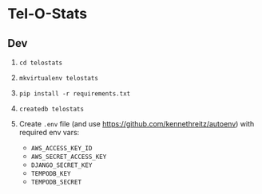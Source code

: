 Tel-O-Stats
===========

Dev
---

 1. `cd telostats`
 2. `mkvirtualenv telostats`
 3. `pip install -r requirements.txt`
 4. `createdb telostats`
 5. Create `.env` file (and use https://github.com/kennethreitz/autoenv) with required env vars:

    - `AWS_ACCESS_KEY_ID`
    - `AWS_SECRET_ACCESS_KEY`
    - `DJANGO_SECRET_KEY`
    - `TEMPODB_KEY`
    - `TEMPODB_SECRET`


